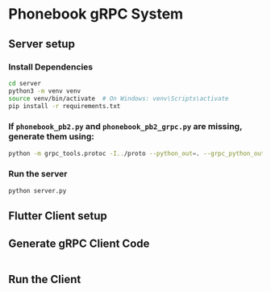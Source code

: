 # Phonebook gRPC System

## Server setup

### Install Dependencies


```bash
cd server
python3 -m venv venv
source venv/bin/activate  # On Windows: venv\Scripts\activate
pip install -r requirements.txt
```

### If `phonebook_pb2.py` and `phonebook_pb2_grpc.py` are missing, generate them using:

```bash
python -m grpc_tools.protoc -I../proto --python_out=. --grpc_python_out=. ../proto/phonebook.proto
```

### Run the server

```bash
python server.py
```

## Flutter Client setup

## Generate gRPC Client Code

```bash

```

## Run the Client

```bash

```